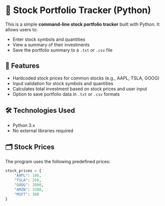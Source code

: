 # 🧾 Stock Portfolio Tracker (Python)

This is a simple **command-line stock portfolio tracker** built with Python. It allows users to:

- Enter stock symbols and quantities
- View a summary of their investments
- Save the portfolio summary to a `.txt` or `.csv` file

## 📌 Features

- Hardcoded stock prices for common stocks (e.g., AAPL, TSLA, GOOG)
- Input validation for stock symbols and quantities
- Calculates total investment based on stock prices and user input
- Option to save portfolio data in `.txt` or `.csv` formats

## 🛠️ Technologies Used

- Python 3.x
- No external libraries required

## 🗂️ Stock Prices

The program uses the following predefined prices:

```python
stock_prices = {
    "AAPL": 180,
    "TSLA": 250,
    "GOOG": 2800,
    "AMZN": 3300,
    "MSFT": 300
}
